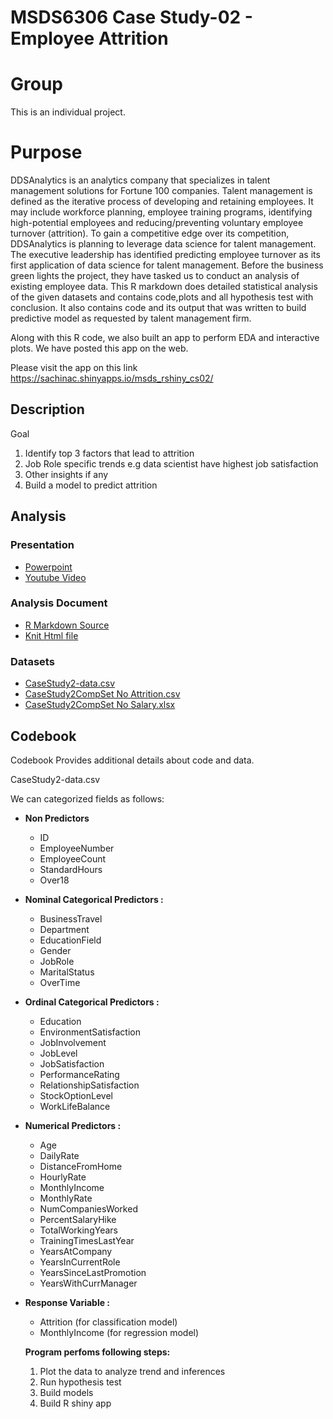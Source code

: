 # MSDS6306 Case Study-02 - Employee Attrition

# Group

This is an individual project.

# Purpose

DDSAnalytics is an analytics company that specializes in talent management solutions for Fortune 100 companies. Talent management is defined as the iterative process of developing and retaining employees. It may include workforce planning, employee training programs, identifying high-potential employees and reducing/preventing voluntary employee turnover (attrition). To gain a competitive edge over its competition, DDSAnalytics is planning to leverage data science for talent management. The executive leadership has identified predicting employee turnover as its first application of data science for talent management. Before the business green lights the project, they have tasked us to conduct an analysis of existing employee data. This R markdown does detailed statistical analysis of the given datasets and contains code,plots and all hypothesis test with conclusion. It also contains code and its output that was written to build predictive model as requested by talent management firm.

Along with this R code, we also built an app to perform EDA and interactive plots. We have posted this app on the web. 

Please visit the app on this link 
https://sachinac.shinyapps.io/msds_rshiny_cs02/

## Description

Goal 

1. Identify top 3 factors that lead to attrition
2. Job Role specific trends e.g data scientist have highest job satisfaction
3. Other insights if any
4. Build a model to predict attrition

## Analysis

### Presentation
* <a href="https://github.com/sachinac/smu_msds_6306/blob/master/msds_project_01/Sachin_Chavan_DDS_Case_Stu1.pptx"> Powerpoint </a>
* <a href="https://youtu.be/AdvavD-SqRU"> Youtube Video </a>


### Analysis Document

* <a href="https://github.com/sachinac/smu_msds_6306/blob/master/msds_project_01/Beers_Analysis.Rmd"> R Markdown Source</a>
* <a href="https://github.com/sachinac/smu_msds_6306/blob/master/msds_project_01/Beers_Analysis.html" target="_blank"> Knit Html file </a>

### Datasets
* <a href="https://github.com/sachinac/smu_msds_6306/blob/master/msds_project_02/data/CaseStudy2-data.csv"> CaseStudy2-data.csv </a>
* <a href="https://github.com/sachinac/smu_msds_6306/blob/master/msds_project_02/data/CaseStudy2CompSet%20No%20Attrition.csv">CaseStudy2CompSet No Attrition.csv	 </a> 
* <a href="https://github.com/sachinac/smu_msds_6306/blob/master/msds_project_02/data/CaseStudy2CompSet%20No%20Salary.xlsx"> CaseStudy2CompSet No Salary.xlsx </a>

## Codebook

Codebook Provides additional details about code and data.

CaseStudy2-data.csv

We can categorized fields as follows:


* **Non Predictors** 
  + ID 
  + EmployeeNumber
  + EmployeeCount
  + StandardHours
  + Over18<br>  

* **Nominal Categorical Predictors :**  
  + BusinessTravel
  + Department
  + EducationField
  + Gender
  + JobRole
  + MaritalStatus
  + OverTime<br>  

* **Ordinal Categorical Predictors :**
  + Education
  + EnvironmentSatisfaction
  + JobInvolvement
  + JobLevel
  + JobSatisfaction
  + PerformanceRating
  + RelationshipSatisfaction
  + StockOptionLevel
  + WorkLifeBalance<br>  

* **Numerical Predictors :**  
  + Age
  + DailyRate
  + DistanceFromHome
  + HourlyRate
  + MonthlyIncome
  + MonthlyRate
  + NumCompaniesWorked
  + PercentSalaryHike
  + TotalWorkingYears
  + TrainingTimesLastYear
  + YearsAtCompany
  + YearsInCurrentRole
  + YearsSinceLastPromotion
  + YearsWithCurrManager<br>  

* **Response Variable :**  
  + Attrition (for classification model)
  + MonthlyIncome (for regression model) <br>  
  
  
  **Program perfoms following steps:**
  1) Plot the data to analyze trend and inferences
  2) Run hypothesis test
  3) Build models
  4) Build R shiny app
   








